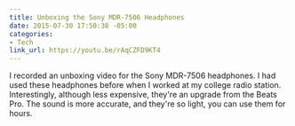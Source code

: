 ```yaml
---
title: Unboxing the Sony MDR-7506 Headphones
date: 2015-07-30 17:50:38 -05:00
categories:
- Tech
link_url: https://youtu.be/rAqCZFD9KT4
---
```


I recorded an unboxing video for the Sony MDR-7506 headphones. I had used these headphones before when I worked at my college radio station. Interestingly, although less expensive, they're an upgrade from the Beats Pro. The sound is more accurate, and they're so light, you can use them for hours.
